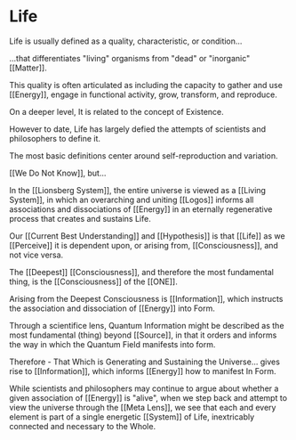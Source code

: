 # Life
Life is usually defined as a quality, characteristic, or condition... 

...that differentiates "living" organisms from "dead" or "inorganic" [[Matter]]. 

This quality is often articulated as including the capacity to gather and use [[Energy]], engage in functional activity, grow, transform, and reproduce. 

On a deeper level, It is related to the concept of Existence. 

However to date, Life has largely defied the attempts of scientists and philosophers to define it. 

The most basic definitions center around self-reproduction and variation. 

[[We Do Not Know]], but... 

In the [[Lionsberg System]], the entire universe is viewed as a [[Living System]], in which an overarching and uniting [[Logos]] informs all associations and dissociations of [[Energy]] in an eternally regenerative process that creates and sustains Life. 

Our [[Current Best Understanding]] and [[Hypothesis]] is that [[Life]] as we [[Perceive]] it is dependent upon, or arising from, [[Consciousness]], and not vice versa. 

The [[Deepest]] [[Consciousness]], and therefore the most fundamental thing, is the [[Consciousness]] of the [[ONE]]. 

Arising from the Deepest Consciousness is [[Information]], which instructs the association and dissociation of [[Energy]] into Form. 

Through a scientifice lens, Quantum Information might be described as the most fundamental (thing) beyond [[Source]], in that it orders and informs the way in which the Quantum Field manifests into form. 

Therefore - That Which is Generating and Sustaining the Universe... gives rise to [[Information]], which informs [[Energy]] how to manifest In Form. 

While scientists and philosophers may continue to argue about whether a given association of [[Energy]] is "alive", when we step back and attempt to view the universe through the [[Meta Lens]], we see that each and every element is part of a single energetic [[System]] of Life, inextricably connected and necessary to the Whole. 